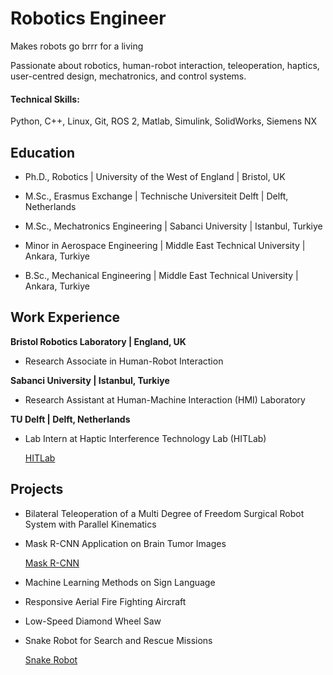 # Robotics Engineer

Makes robots go brrr for a living

Passionate about robotics, human-robot interaction, teleoperation, haptics, user-centred design, mechatronics, and control systems.

#### Technical Skills:
Python, C++, Linux, Git, ROS 2, Matlab, Simulink, SolidWorks, Siemens NX

## Education
- Ph.D., Robotics | University of the West of England	| Bristol, UK

- M.Sc., Erasmus Exchange | Technische Universiteit Delft | Delft, Netherlands

- M.Sc., Mechatronics	Engineering | Sabanci University | Istanbul, Turkiye

- Minor in Aerospace Engineering | Middle East Technical University | Ankara, Turkiye

- B.Sc., Mechanical Engineering | Middle East Technical University | Ankara, Turkiye

## Work Experience
**Bristol Robotics Laboratory | England, UK**
- Research Associate in Human-Robot Interaction

**Sabanci University | Istanbul, Turkiye**
- Research Assistant at Human-Machine Interaction (HMI) Laboratory

**TU Delft | Delft, Netherlands**
- Lab Intern at Haptic Interference Technology Lab (HITLab)
  
  [HITLab](https://sites.google.com/view/hitlabdelft/team)

## Projects
- Bilateral Teleoperation of a Multi Degree of Freedom Surgical Robot System with Parallel Kinematics

- Mask R-CNN Application on Brain Tumor Images
  
  [Mask R-CNN](https://youtube.com/shorts/QHFpgSXV9Mw?si=tXMuLGR3RQFwzPjP)

- Machine Learning Methods on Sign Language

- Responsive Aerial Fire Fighting Aircraft

- Low-Speed Diamond Wheel Saw

- Snake Robot for Search and Rescue Missions

  [Snake Robot](https://youtu.be/yErsOVa7HwM?si=g3KIZlAGGrZF70-3)
